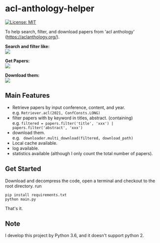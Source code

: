 # acl-anthology-helper

[![License: MIT](https://img.shields.io/badge/License-MIT-yellow.svg)](https://opensource.org/licenses/MIT)

To help search, filter, and download papers from 'acl anthology' (https://aclanthology.org/).

**Search and filter like:** <br>![](/images/首页1.png)

**Get Papers:** <br>![](/images/首页1.png)

**Download them:** <br>![](/images/首页1.png)

## Main Features
- Retrieve papers by input conference, content, and year.
<br> e.g. ```Retriever.acl(2021, ConfConsts.LONG)``` 
- filter papers with by keyword in titles, abstract. (containing)
<br> e.g. ```filtered = papers.filter('title', 'xxx') | papers.filter('abstract', 'xxx')``` 
- download them.
<br> e.g. ``` downloader.multi_download(filtered, download_path)``` 
- Local cache available.
- log available.
- statistics available (although I only count the total number of papers).

## Get Started

Download and decompress the code, open a terminal and checkout to the root directory.
run
```python3
pip install requirements.txt
python main.py
``` 
That's it.

## Note

I develop this project by Python 3.6, and it doesn't support python 2.
